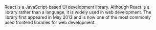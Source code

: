 React is a JavaScript-based UI development library. Although React is a library rather than a language, it is widely used in web development. The library first appeared in May 2013 and is now one of the most commonly used frontend libraries for web development.